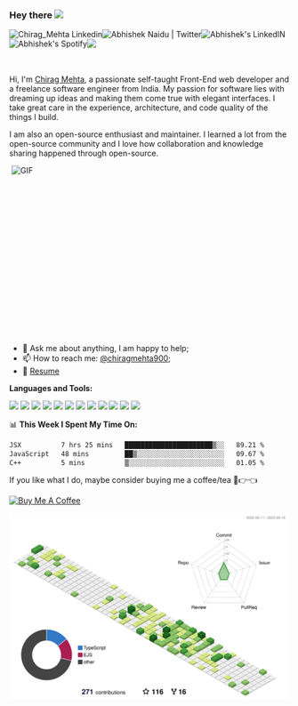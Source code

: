 ### Hey there <img src="https://media.giphy.com/media/hvRJCLFzcasrR4ia7z/giphy.gif" width="25px">
<a href="https://www.linkedin.com/in/chirag-mehta-287633190/">
  <img align="left" alt="Chirag_Mehta Linkedin" width="auto" src="https://img.shields.io/badge/LinkedIn-0077B5?style=for-the-badge&logo=linkedin&logoColor=white" />
</a>
<a href="https://twitter.com/chirag_mehta900?s=08">
  <img align="left" alt="Abhishek Naidu | Twitter" width="auto" src="https://img.shields.io/badge/Twitter-1DA1F2?style=for-the-badge&logo=twitter&logoColor=white" />
</a>
<a href="https://github.com/chiragmehta900">
  <img align="left" alt="Abhishek's LinkedIN" width="auto" src="https://img.shields.io/badge/GitHub-100000?style=for-the-badge&logo=github&logoColor=white" />
</a>
<a href="https://www.instagram.com/chirag_mehta._/">
  <img align="left" alt="Abhishek's Spotify" width="auto" src="https://img.shields.io/badge/Instagram-E4405F?style=for-the-badge&logo=instagram&logoColor=white" />
</a>

![](https://img.shields.io/badge/React-20232A?style=for-the-badge&logo=react&logoColor=61DAFB)

<br />

Hi, I'm [Chirag Mehta](https://chiragresume.vercel.app/), a passionate self-taught Front-End web developer and a freelance software engineer from India. My passion for software lies with dreaming up ideas and making them come true with elegant interfaces. I take great care in the experience, architecture, and code quality of the things I build.

I am also an open-source enthusiast and maintainer. I learned a lot from the open-source community and I love how collaboration and knowledge sharing happened through open-source.


  <img align="right" alt="GIF" src="https://github.com/abhisheknaiidu/abhisheknaiidu/blob/master/code.gif?raw=true" width="500" height="320" />
  
- 💬 Ask me about anything, I am happy to help;
- 📫 How to reach me: [@chiragmehta900](mailto:chiragmehta900@gmail.com?subject=Enquire%20for%20web%20development&body=hey%20chirag%20i%20want%20some%20help%20in%20web%20development.);
- 📝 [Resume](https://chiragresume.vercel.app/images/resume/Chirag_Mehta_CV.pdf)

**Languages and Tools:**  

<code><img height="30" src="https://chiragresume.vercel.app/images/svg/cloud-computing.svg"></code>
<code><img height="30" src="https://chiragresume.vercel.app/images/svg/up-arrow.svg"></code>
<code><img height="30" src="https://chiragresume.vercel.app/images/svg/github.svg"></code>
<code><img height="30" src="https://chiragresume.vercel.app/images/svg/physics.svg"></code>
<code><img height="30" src="https://chiragresume.vercel.app/images/svg/nodejs.svg"></code>
<code><img height="30" src="https://chiragresume.vercel.app/images/svg/php.svg"></code>
<code><img height="30" src="https://chiragresume.vercel.app/images/svg/c.svg"></code>
<code><img height="30" src="https://chiragresume.vercel.app/images/svg/typescript.svg"></code>
<code><img height="30" src="https://chiragresume.vercel.app/images/svg/js-file.svg"></code>
<code><img height="30" src="https://chiragresume.vercel.app/images/svg/sass.svg"></code>
<code><img height="30" src="https://chiragresume.vercel.app/images/svg/css.svg"></code>
<code><img height="30" src="https://chiragresume.vercel.app/images/svg/html-5.svg"></code>

📊 **This Week I Spent My Time On:**
<!--START_SECTION:waka-->
```text
JSX          7 hrs 25 mins   ██████████████████████▒░░   89.21 % 
JavaScript   48 mins         ██▒░░░░░░░░░░░░░░░░░░░░░░   09.67 % 
C++          5 mins          ▒░░░░░░░░░░░░░░░░░░░░░░░░   01.05 % 
```
<!--END_SECTION:waka-->

If you like what I do, maybe consider buying me a coffee/tea 🥺👉👈

<a href="https://www.buymeacoffee.com/chiragmehta900" target="_blank"><img src="https://cdn.buymeacoffee.com/buttons/v2/default-red.png" alt="Buy Me A Coffee" width="150" ></a>

<!-- 🚧 **My Todoist Stats:**
🏆  7,837 Karma Points           
🌸  Completed 0 tasks today           
✅  Completed 642 tasks so far           
⏳  Longest streak is 10 days


📈 My GitHub Stats

<p align="center"> <img src="https://github-readme-stats.vercel.app/api?username=abhisheknaiidu&show_icons=true&theme=gotham" alt="chiragmehta900" /> -->

![](./profile-3d-contrib/profile-green-animate.svg)